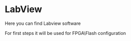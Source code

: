 # LabView

Here you can find Labview software

For first steps it will be used for FPGA\Flash configuration
